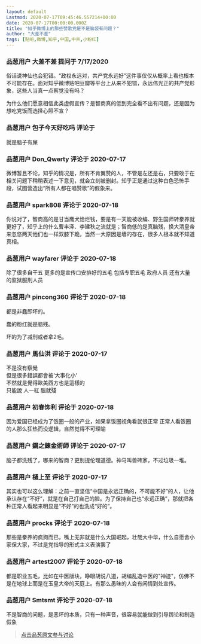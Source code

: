 ```yaml
---
layout: default
Lastmod: 2020-07-17T09:45:46.557214+00:00
date: 2020-07-17T00:00:00.000Z
title: "知乎微博上的那些赞歌党是不是脑袋有问题？"
author: "大差不差"
tags: [贴吧,微博,知乎,中国,中共,小粉红]
---
```



### 品葱用户 **大差不差** 提问于 7/17/2020
    
俗话说神仙也会犯错。“政权永远对，共产党永远好”这件事仅仅从概率上看也根本不可能存在。面对知乎微博贴吧豆瓣等平台上从来不犯错，永远伟光正的共产党形象，这些人当真一点察觉没有吗？  
  
为什么他们愿意相信此类虚假宣传？是智商真的低到完全看不出有问题，还是因为想吃党饭而选择心照不宣？
    
                

### 品葱用户 **包子今天好吃吗** 评论于 
        
就是脑子有屎
        
                

### 品葱用户 **Don_Qwerty** 评论于 2020-07-17
        
微博暂且不论，知乎的情况是，所有不肯翼赞的人，不管是左还是右，只要敢于在相关问题下稍稍表述一下意见，就会立刻被删封。知乎正是通过这种白色恐怖手段，试图营造出“所有人都在唱赞歌”的假象来。
        
                

### 品葱用户 **spark808** 评论于 2020-07-18
        
你说对了，智商高的是甘当鹰犬恰烂钱，要是有一天能被收编、野生国师转豢养就更好了，知乎上的什么曹丰泽、李建秋之流就是；智商低的是真脑残，换大清皇帝来忽悠两天他们也一样双膝下跪，当然一大原因是墙的存在，很多人根本就不知道真相。
        
                

### 品葱用户 **wayfarer** 评论于 2020-07-18
        
除了很多自干五 更多的是宣传口安排好的五毛 包括专职五毛 政府人员 还有大量的监狱服刑人员
        
                

### 品葱用户 **pincong360** 评论于 2020-07-18
        
都是非蠢即坏的。  
  
蠢的粉红就是脑残。  
  
坏的为了减刑或者拿2毛。
        
                

### 品葱用户 **馬仙洪** 评论于 2020-07-17
        
不是沒有察覺  
但是很多錯誤都會被‘大事化小’  
不然就是覺得歐美西方也是這樣的   
只能說 人一紅 腦就殘
        
                

### 品葱用户 **初春饰利** 评论于 2020-07-18
        
因为爱国已经成为了饭圈一般的产业，如果拿饭圈视角看就很正常 正常人看饭圈的人那么狂热而没逻辑，自然觉得不可理喻
        
                

### 品葱用户 **鋼之錬金術師** 评论于 2020-07-17
        
脑子都洗残了，哪来的智商？更别提伦理道德。神马叫兽砖家，不过垃圾一堆。
        
                

### 品葱用户 **樋上至** 评论于 2020-07-17
        
其实也可以这么理解：之前一直坚信“中国是永远正确的，不可能不好”的人，让他承认存在“不好”，就是在自己打自己的脸。为了保持自己也“永远正确”，那就把各种正常人看起来明显是“不好”的也洗成“好的”。
        
                

### 品葱用户 **procks** 评论于 2020-07-18
        
那些是豢养的疯狗而已，嘴上无非就是什么大国崛起，壮哉大中华，什么自愿舍小家保大家，不过是党指导的形式主义表演罢了
        
                

### 品葱用户 **artest2007** 评论于 2020-07-18
        
都是职业五毛，比如在中医版块，睁眼胡说八道，胡编乱造中医的"神迹"，仿佛不是在地球上而是在玉皇大帝的天庭上。有那么愚昧的人会有闲情到处宣传。
        
                

### 品葱用户 **Smtsmt** 评论于 2020-07-18
        
不是智商的问题，是恶坏的本质，只有一种声音，很容易就能做到引导舆论和制造假象
        
                





> [点击品葱原文参与讨论](https://pincong.rocks/question/28599)

